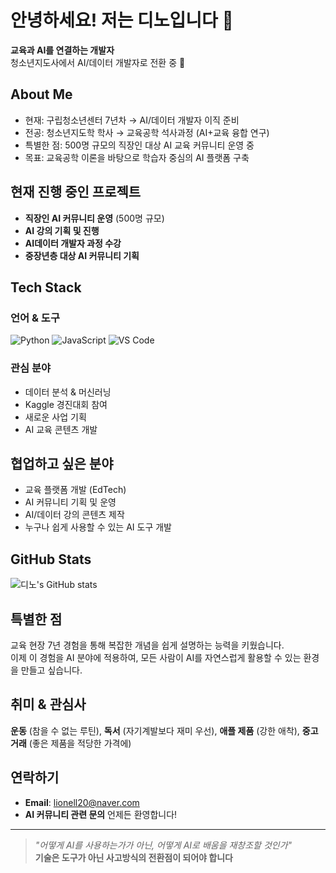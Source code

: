 # 안녕하세요! 저는 디노입니다 👋

**교육과 AI를 연결하는 개발자**  
청소년지도사에서 AI/데이터 개발자로 전환 중 🚀

## About Me

- 현재: 구립청소년센터 7년차 → AI/데이터 개발자 이직 준비
- 전공: 청소년지도학 학사 → 교육공학 석사과정 (AI+교육 융합 연구)
- 특별한 점: 500명 규모의 직장인 대상 AI 교육 커뮤니티 운영 중
- 목표: 교육공학 이론을 바탕으로 학습자 중심의 AI 플랫폼 구축

## 현재 진행 중인 프로젝트

- **직장인 AI 커뮤니티 운영** (500명 규모)
- **AI 강의 기획 및 진행** 
- **AI데이터 개발자 과정 수강**
- **중장년층 대상 AI 커뮤니티 기획**

## Tech Stack

### 언어 & 도구
![Python](https://img.shields.io/badge/Python-3776AB?style=for-the-badge&logo=python&logoColor=white)
![JavaScript](https://img.shields.io/badge/JavaScript-F7DF1E?style=for-the-badge&logo=javascript&logoColor=black)
![VS Code](https://img.shields.io/badge/VS_Code-007ACC?style=for-the-badge&logo=visual-studio-code&logoColor=white)

### 관심 분야
- 데이터 분석 & 머신러닝
- Kaggle 경진대회 참여
- 새로운 사업 기획
- AI 교육 콘텐츠 개발

## 협업하고 싶은 분야

- 교육 플랫폼 개발 (EdTech)
- AI 커뮤니티 기획 및 운영
- AI/데이터 강의 콘텐츠 제작
- 누구나 쉽게 사용할 수 있는 AI 도구 개발

## GitHub Stats

![디노's GitHub stats](https://github-readme-stats.vercel.app/api?username=lionell0901&show_icons=true&theme=radical)

## 특별한 점

교육 현장 7년 경험을 통해 복잡한 개념을 쉽게 설명하는 능력을 키웠습니다.  
이제 이 경험을 AI 분야에 적용하여, 모든 사람이 AI를 자연스럽게 활용할 수 있는 환경을 만들고 싶습니다.

## 취미 & 관심사

**운동** (참을 수 없는 루틴), **독서** (자기계발보다 재미 우선), **애플 제품** (강한 애착), **중고거래** (좋은 제품을 적당한 가격에)

## 연락하기

- **Email**: lionell20@naver.com
- **AI 커뮤니티 관련 문의** 언제든 환영합니다!

---

> *"어떻게 AI를 사용하는가가 아닌, 어떻게 AI로 배움을 재창조할 것인가"*  
> **기술은 도구가 아닌 사고방식의 전환점이 되어야 합니다**
